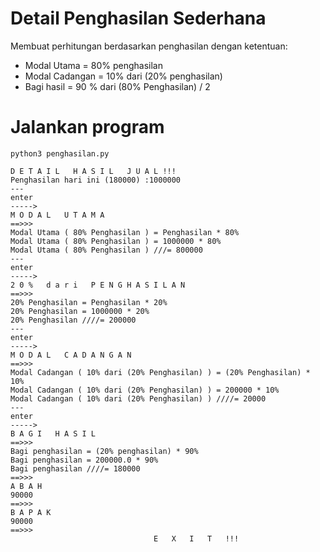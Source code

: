 # Detail Penghasilan Sederhana
Membuat perhitungan berdasarkan penghasilan dengan ketentuan:

- Modal Utama = 80% penghasilan
- Modal Cadangan = 10% dari (20% penghasilan)
- Bagi hasil = 90 % dari (80% Penghasilan) / 2

# Jalankan program
```shell
python3 penghasilan.py
```
```
D E T A I L   H A S I L   J U A L !!!
Penghasilan hari ini (180000) :1000000
---
enter
----->
M O D A L   U T A M A
==>>>
Modal Utama ( 80% Penghasilan ) = Penghasilan * 80%
Modal Utama ( 80% Penghasilan ) = 1000000 * 80%
Modal Utama ( 80% Penghasilan ) ///= 800000
---
enter
----->
2 0 %   d a r i   P E N G H A S I L A N
==>>>
20% Penghasilan = Penghasilan * 20%
20% Penghasilan = 1000000 * 20%
20% Penghasilan ////= 200000
---
enter
----->
M O D A L   C A D A N G A N
==>>>
Modal Cadangan ( 10% dari (20% Penghasilan) ) = (20% Penghasilan) * 10%
Modal Cadangan ( 10% dari (20% Penghasilan) ) = 200000 * 10%
Modal Cadangan ( 10% dari (20% Penghasilan) ) ////= 20000
---
enter
----->
B A G I   H A S I L
==>>>
Bagi penghasilan = (20% penghasilan) * 90%
Bagi penghasilan = 200000.0 * 90%
Bagi penghasilan ////= 180000
==>>>
A B A H
90000
==>>>
B A P A K
90000
==>>>
                                E   X   I   T   !!!
```